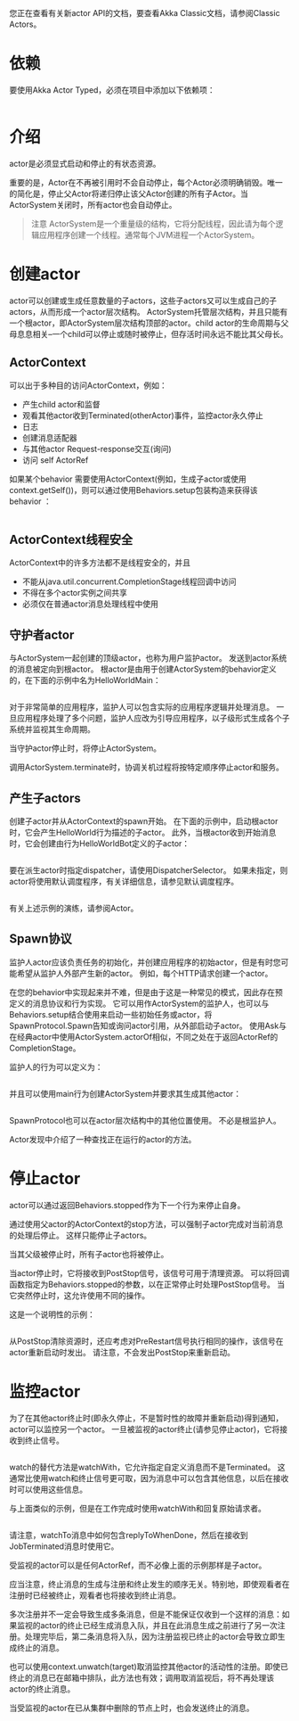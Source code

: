您正在查看有关新actor API的文档，要查看Akka Classic文档，请参阅Classic Actors。

# 依赖
要使用Akka Actor Typed，必须在项目中添加以下依赖项：

```xml
```
# 介绍
actor是必须显式启动和停止的有状态资源。

重要的是，Actor在不再被引用时不会自动停止，每个Actor必须明确销毁。唯一的简化是，停止父Actor将递归停止该父Actor创建的所有子Actor。当ActorSystem关闭时，所有actor也会自动停止。

>注意
ActorSystem是一个重量级的结构，它将分配线程，因此请为每个逻辑应用程序创建一个线程。通常每个JVM进程一个ActorSystem。

# 创建actor
actor可以创建或生成任意数量的子actors，这些子actors又可以生成自己的子actors，从而形成一个actor层次结构。 ActorSystem托管层次结构，并且只能有一个根actor，即ActorSystem层次结构顶部的actor。child actor的生命周期与父母息息相关–一个child可以停止或随时被停止，但存活时间永远不能比其父母长。

## ActorContext
可以出于多种目的访问ActorContext，例如：

- 产生child actor和监督
- 观看其他actor收到Terminated(otherActor)事件，监控actor永久停止
- 日志
- 创建消息适配器
- 与其他actor Request-response交互(询问)
- 访问 self ActorRef

如果某个behavior 需要使用ActorContext(例如，生成子actor或使用context.getSelf())，则可以通过使用Behaviors.setup包装构造来获得该behavior ：

```java
```

## ActorContext线程安全
ActorContext中的许多方法都不是线程安全的，并且

- 不能从java.util.concurrent.CompletionStage线程回调中访问
- 不得在多个actor实例之间共享
- 必须仅在普通actor消息处理线程中使用

## 守护者actor
与ActorSystem一起创建的顶级actor，也称为用户监护actor。 发送到actor系统的消息被定向到根actor。 根actor是由用于创建ActorSystem的behavior定义的，在下面的示例中名为HelloWorldMain：
```java
```
对于非常简单的应用程序，监护人可以包含实际的应用程序逻辑并处理消息。 一旦应用程序处理了多个问题，监护人应改为引导应用程序，以子级形式生成各个子系统并监视其生命周期。

当守护actor停止时，将停止ActorSystem。

调用ActorSystem.terminate时，协调关机过程将按特定顺序停止actor和服务。

## 产生子actors
创建子actor并从ActorContext的spawn开始。 在下面的示例中，启动根actor时，它会产生HelloWorld行为描述的子actor。 此外，当根actor收到开始消息时，它会创建由行为HelloWorldBot定义的子actor：
```java
```

要在派生actor时指定dispatcher，请使用DispatcherSelector。 如果未指定，则actor将使用默认调度程序，有关详细信息，请参见默认调度程序。
```java
```
有关上述示例的演练，请参阅Actor。

## Spawn协议
监护人actor应该负责任务的初始化，并创建应用程序的初始actor，但是有时您可能希望从监护人外部产生新的actor。 例如，每个HTTP请求创建一个actor。

在您的behavior中实现起来并不难，但是由于这是一种常见的模式，因此存在预定义的消息协议和行为实现。 它可以用作ActorSystem的监护人，也可以与Behaviors.setup结合使用来启动一些初始任务或actor，将SpawnProtocol.Spawn告知或询问actor引用，从外部启动子actor。 使用Ask与在经典actor中使用ActorSystem.actorOf相似，不同之处在于返回ActorRef的CompletionStage。

监护人的行为可以定义为：
```java
```

并且可以使用main行为创建ActorSystem并要求其生成其他actor：

```java
```
SpawnProtocol也可以在actor层次结构中的其他位置使用。 不必是根监护人。

Actor发现中介绍了一种查找正在运行的actor的方法。

# 停止actor
actor可以通过返回Behaviors.stopped作为下一个行为来停止自身。

通过使用父actor的ActorContext的stop方法，可以强制子actor完成对当前消息的处理后停止。 这样只能停止子actors。

当其父级被停止时，所有子actor也将被停止。

当actor停止时，它将接收到PostStop信号，该信号可用于清理资源。 可以将回调函数指定为Behaviors.stopped的参数，以在正常停止时处理PostStop信号。 当它突然停止时，这允许使用不同的操作。

这是一个说明性的示例：
```java
```

从PostStop清除资源时，还应考虑对PreRestart信号执行相同的操作，该信号在actor重新启动时发出。 请注意，不会发出PostStop来重新启动。

# 监控actor
为了在其他actor终止时(即永久停止，不是暂时性的故障并重新启动)得到通知，actor可以监控另一个actor。 一旦被监视的actor终止(请参见停止actor)，它将接收到终止信号。
```java
```
watch的替代方法是watchWith，它允许指定自定义消息而不是Terminated。 这通常比使用watch和终止信号更可取，因为消息中可以包含其他信息，以后在接收时可以使用这些信息。

与上面类似的示例，但是在工作完成时使用watchWith和回复原始请求者。
```java
```
请注意，watchTo消息中如何包含replyToWhenDone，然后在接收到JobTerminated消息时使用它。

受监视的actor可以是任何ActorRef，而不必像上面的示例那样是子actor。

应当注意，终止消息的生成与注册和终止发生的顺序无关。特别地，即使观看者在注册时已经被终止，观看者也将接收到终止消息。

多次注册并不一定会导致生成多条消息，但是不能保证仅收到一个这样的消息：如果监视的actor的终止已经生成消息入队，并且在此消息生成之前进行了另一次注册。处理完毕后，第二条消息将入队，因为注册监视已终止的actor会导致立即生成终止的消息。

也可以使用context.unwatch(target)取消监控其他actor的活动性的注册。即使已终止的消息已在邮箱中排队，此方法也有效；调用取消监视后，将不再处理该actor的终止消息。

当受监视的actor在已从集群中删除的节点上时，也会发送终止的消息。